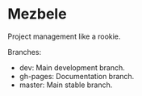 # Mezbele

Project management like a rookie.

Branches:

- dev: Main development branch.
- gh-pages: Documentation branch.
- master: Main stable branch.
